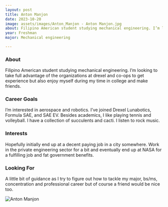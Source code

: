 ```yaml
---
layout: post
title: Anton Manjon 
date: 2023-10-20
image: assets/images/Anton_Manjon - Anton Manjon.jpg
about: Filipino American student studying mechanical engineering. I’m looking to take full advantage of the organizations at drexel and co-ops to get experience but also enjoy myself during my time in college and make friends. 
year: Freshman
major: Mechanical engineering

---
```


### About

Filipino American student studying mechanical engineering. I’m looking to take full advantage of the organizations at drexel and co-ops to get experience but also enjoy myself during my time in college and make friends. 

### Career Goals

I’m interested in aerospace and robotics. I’ve joined Drexel Lunabotics, Formula SAE, and SAE EV. Besides academics, I like playing tennis and volleyball. I have a collection of succulents and cacti. I listen to rock music. 

### Interests

Hopefully initially end up at a decent paying job in a city somewhere. Work in the private engineering sector for a bit and eventually end up at NASA for a fulfilling job and fat government benefits. 

### Looking For

A little bit of guidance as I try to figure out how to tackle my major, bs/ms, concentration and professional career but of course a friend would be nice too. 

<div class="text-center my-5">
    <img src="https://sase-drexel.github.io/mentorship-2023/assets/images/Anton_Manjon - Anton Manjon.jpg" alt="Anton Manjon" class="rounded post-img" />
</div>
